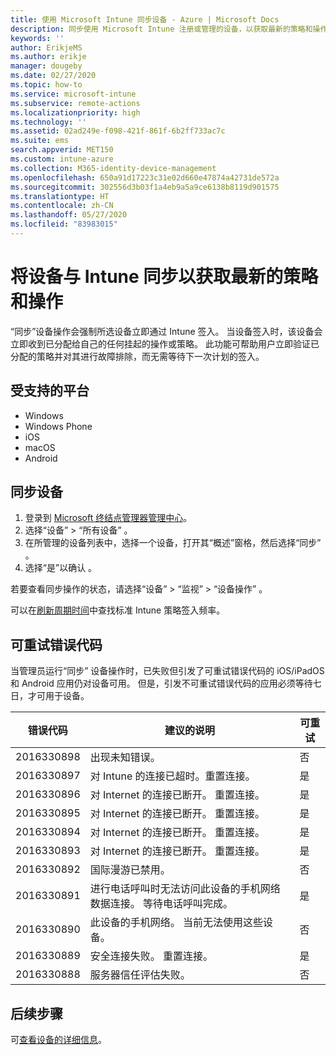 ```yaml
---
title: 使用 Microsoft Intune 同步设备 - Azure | Microsoft Docs
description: 同步使用 Microsoft Intune 注册或管理的设备，以获取最新的策略和操作。 包括使用 Azure 门户进行同步的步骤，并且列出了可以重试的错误代码。
keywords: ''
author: ErikjeMS
ms.author: erikje
manager: dougeby
ms.date: 02/27/2020
ms.topic: how-to
ms.service: microsoft-intune
ms.subservice: remote-actions
ms.localizationpriority: high
ms.technology: ''
ms.assetid: 02ad249e-f098-421f-861f-6b2ff733ac7c
ms.suite: ems
search.appverid: MET150
ms.custom: intune-azure
ms.collection: M365-identity-device-management
ms.openlocfilehash: 650a91d17223c31e02d660e47874a42731de572a
ms.sourcegitcommit: 302556d3b03f1a4eb9a5a9ce6138b8119d901575
ms.translationtype: HT
ms.contentlocale: zh-CN
ms.lasthandoff: 05/27/2020
ms.locfileid: "83983015"
---
```

# <a name="sync-devices-to-get-the-latest-policies-and-actions-with-intune"></a>将设备与 Intune 同步以获取最新的策略和操作


 “同步”设备操作会强制所选设备立即通过 Intune 签入。 当设备签入时，该设备会立即收到已分配给自己的任何挂起的操作或策略。 此功能可帮助用户立即验证已分配的策略并对其进行故障排除，而无需等待下一次计划的签入。

## <a name="supported-platforms"></a>受支持的平台

- Windows
- Windows Phone
- iOS
- macOS
- Android

## <a name="sync-a-device"></a>同步设备

1. 登录到 [Microsoft 终结点管理器管理中心](https://go.microsoft.com/fwlink/?linkid=2109431)。 
3. 选择“设备” > “所有设备”   。
4. 在所管理的设备列表中，选择一个设备，打开其“概述”窗格，然后选择“同步”   。
5. 选择“是”以确认  。

若要查看同步操作的状态，请选择“设备” > “监视” > “设备操作”    。

可以在[刷新周期时间](../configuration/device-profile-troubleshoot.md#how-long-does-it-take-for-devices-to-get-a-policy-profile-or-app-after-they-are-assigned)中查找标准 Intune 策略签入频率。

## <a name="retryable-error-codes"></a>可重试错误代码

当管理员运行“同步”  设备操作时，已失败但引发了可重试错误代码的 iOS/iPadOS 和 Android 应用仍对设备可用。 但是，引发不可重试错误代码的应用必须等待七日，才可用于设备。


| 错误代码  | 建议的说明 | 可重试 |
|---|---|---|
| 2016330898 | 出现未知错误。 | 否 |
| 2016330897 | 对 Intune 的连接已超时。重置连接。 | 是 |
| 2016330896 | 对 Internet 的连接已断开。 重置连接。 | 是 |
| 2016330895 | 对 Internet 的连接已断开。 重置连接。 | 是 |
| 2016330894 | 对 Internet 的连接已断开。 重置连接。 | 是 |
| 2016330893 | 对 Internet 的连接已断开。 重置连接。 | 是|
| 2016330892 | 国际漫游已禁用。 | 否|
| 2016330891 | 进行电话呼叫时无法访问此设备的手机网络数据连接。 等待电话呼叫完成。 | 是|
| 2016330890 | 此设备的手机网络。 当前无法使用这些设备。 | 否|
| 2016330889 | 安全连接失败。 重置连接。 | 是|
| 2016330888 | 服务器信任评估失败。 | 否|

## <a name="next-steps"></a>后续步骤

可[查看设备的详细信息](device-inventory.md)。
 
